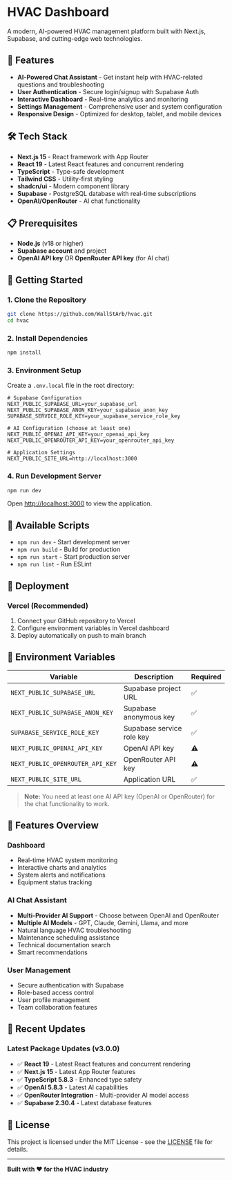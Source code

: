 # HVAC Dashboard

A modern, AI-powered HVAC management platform built with Next.js, Supabase, and cutting-edge web technologies.

## 🚀 Features

- **AI-Powered Chat Assistant** - Get instant help with HVAC-related questions and troubleshooting
- **User Authentication** - Secure login/signup with Supabase Auth
- **Interactive Dashboard** - Real-time analytics and monitoring
- **Settings Management** - Comprehensive user and system configuration
- **Responsive Design** - Optimized for desktop, tablet, and mobile devices

## 🛠 Tech Stack

- **Next.js 15** - React framework with App Router
- **React 19** - Latest React features and concurrent rendering
- **TypeScript** - Type-safe development
- **Tailwind CSS** - Utility-first styling
- **shadcn/ui** - Modern component library
- **Supabase** - PostgreSQL database with real-time subscriptions
- **OpenAI/OpenRouter** - AI chat functionality

## 📋 Prerequisites

- **Node.js** (v18 or higher)
- **Supabase account** and project
- **OpenAI API key** OR **OpenRouter API key** (for AI chat)

## 🚀 Getting Started

### 1. Clone the Repository
```bash
git clone https://github.com/WallStArb/hvac.git
cd hvac
```

### 2. Install Dependencies
```bash
npm install
```

### 3. Environment Setup
Create a `.env.local` file in the root directory:

```env
# Supabase Configuration
NEXT_PUBLIC_SUPABASE_URL=your_supabase_url
NEXT_PUBLIC_SUPABASE_ANON_KEY=your_supabase_anon_key
SUPABASE_SERVICE_ROLE_KEY=your_supabase_service_role_key

# AI Configuration (choose at least one)
NEXT_PUBLIC_OPENAI_API_KEY=your_openai_api_key
NEXT_PUBLIC_OPENROUTER_API_KEY=your_openrouter_api_key

# Application Settings
NEXT_PUBLIC_SITE_URL=http://localhost:3000
```

### 4. Run Development Server
```bash
npm run dev
```

Open [http://localhost:3000](http://localhost:3000) to view the application.

## 🔧 Available Scripts

- `npm run dev` - Start development server
- `npm run build` - Build for production
- `npm run start` - Start production server
- `npm run lint` - Run ESLint

## 🚀 Deployment

### Vercel (Recommended)
1. Connect your GitHub repository to Vercel
2. Configure environment variables in Vercel dashboard
3. Deploy automatically on push to main branch

## 🔐 Environment Variables

| Variable | Description | Required |
|----------|-------------|----------|
| `NEXT_PUBLIC_SUPABASE_URL` | Supabase project URL | ✅ |
| `NEXT_PUBLIC_SUPABASE_ANON_KEY` | Supabase anonymous key | ✅ |
| `SUPABASE_SERVICE_ROLE_KEY` | Supabase service role key | ✅ |
| `NEXT_PUBLIC_OPENAI_API_KEY` | OpenAI API key | ⚠️ |
| `NEXT_PUBLIC_OPENROUTER_API_KEY` | OpenRouter API key | ⚠️ |
| `NEXT_PUBLIC_SITE_URL` | Application URL | ✅ |

> **Note:** You need at least one AI API key (OpenAI or OpenRouter) for the chat functionality to work.

## 📱 Features Overview

### Dashboard
- Real-time HVAC system monitoring
- Interactive charts and analytics
- System alerts and notifications
- Equipment status tracking

### AI Chat Assistant
- **Multi-Provider AI Support** - Choose between OpenAI and OpenRouter
- **Multiple AI Models** - GPT, Claude, Gemini, Llama, and more
- Natural language HVAC troubleshooting
- Maintenance scheduling assistance
- Technical documentation search
- Smart recommendations

### User Management
- Secure authentication with Supabase
- Role-based access control
- User profile management
- Team collaboration features

## 🔄 Recent Updates

### Latest Package Updates (v3.0.0)
- ✅ **React 19** - Latest React features and concurrent rendering
- ✅ **Next.js 15** - Latest App Router features
- ✅ **TypeScript 5.8.3** - Enhanced type safety
- ✅ **OpenAI 5.8.3** - Latest AI capabilities
- ✅ **OpenRouter Integration** - Multi-provider AI model access
- ✅ **Supabase 2.30.4** - Latest database features

## 📄 License

This project is licensed under the MIT License - see the [LICENSE](LICENSE) file for details.

---

**Built with ❤️ for the HVAC industry** 
